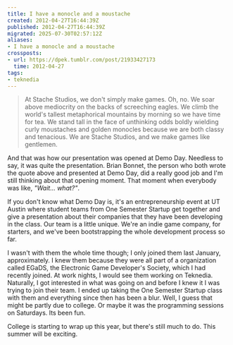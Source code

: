 ```yaml
---
title: I have a monocle and a moustache
created: 2012-04-27T16:44:39Z
published: 2012-04-27T16:44:39Z
migrated: 2025-07-30T02:57:12Z
aliases:
- I have a monocle and a moustache
crossposts:
- url: https://dpek.tumblr.com/post/21933427173
  time: 2012-04-27
tags:
- teknedia
---
```


> At Stache Studios, we don't simply make games. Oh, no. We soar above mediocrity on the backs of screeching eagles. We climb the world's tallest metaphorical mountains by morning so we have time for tea. We stand tall in the face of unthinking odds boldly wielding curly moustaches and golden monocles because we are both classy and tenacious. We are Stache Studios, and we make games like gentlemen.

And that was how our presentation was opened at Demo Day. Needless to say, it was quite the presentation. Brian Bonnet, the person who both wrote the quote above and presented at Demo Day, did a really good job and I'm still thinking about that opening moment. That moment when everybody was like, *"Wait... what?"*.

If you don't know what Demo Day is, it's an entrepreneurship event at UT Austin where student teams from One Semester Startup get together and give a presentation about their companies that they have been developing in the class. Our team is a little unique. We're an indie game company, for starters, and we've been bootstrapping the whole development process so far.

I wasn't with them the whole time though; I only joined them last January, approximately. I knew them because they were all part of a organization called EGaDS, the Electronic Game Developer's Society, which I had recently joined. At work nights, I would see them working on Teknedia. Naturally, I got interested in what was going on and before I knew it I was trying to join their team. I ended up taking the One Semester Startup class with them and everything since then has been a blur. Well, I guess that might be partly due to college. Or maybe it was the programming sessions on Saturdays. Its been fun.

College is starting to wrap up this year, but there's still much to do. This summer will be exciting.
